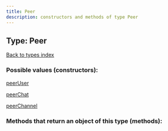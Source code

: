 ```yaml
---
title: Peer
description: constructors and methods of type Peer
---
```

## Type: Peer  
[Back to types index](index.md)



### Possible values (constructors):

[peerUser](../constructors/peerUser.md)  

[peerChat](../constructors/peerChat.md)  

[peerChannel](../constructors/peerChannel.md)  



### Methods that return an object of this type (methods):



